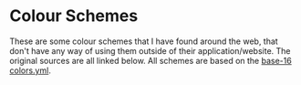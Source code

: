 # Colour Schemes

These are some colour schemes that I have found around the web, that don't have any
way of using them outside of their application/website. The original sources are all linked
below. All schemes are based on the [base-16 colors.yml](https://github.com/chriskempson/base16-builder/blob/master/schemes/colors.yml).


